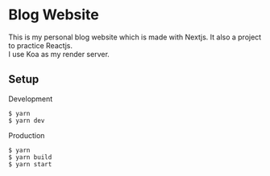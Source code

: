 # Blog Website
This is my personal blog website which is made with Nextjs. It also a project to practice Reactjs.  
I use Koa as my render server.  

## Setup
Development

    $ yarn
    $ yarn dev

Production

    $ yarn
    $ yarn build
    $ yarn start